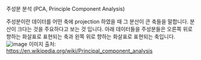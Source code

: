 주성분 분석 (PCA, Principle Component Analysis)

주성분이란 데이터를 어떤 축에 projection 하였을 때 그 분산이 큰 축들을 말합니다. 분산이 크다는 것을 주요하다고 보는 것 입니다.
아래 데이터들을 주성분들은 오른쪽 위로 향하는 화살표로 표현되는 축과 왼쪽 위로 향하는 화살표로 표현되는 축입니다.
![image](https://user-images.githubusercontent.com/11609881/112843195-4aadac00-90dd-11eb-8b6d-f81a1e87cbdf.png)
이미지 출처: https://en.wikipedia.org/wiki/Principal_component_analysis


<!--stackedit_data:
eyJoaXN0b3J5IjpbLTY5MDE2MzM4NCwtMTg5Nzc0NjEwOF19
-->